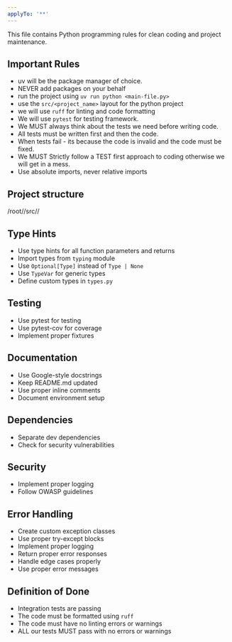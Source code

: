 ```yaml
---
applyTo: '**'
---
```

This file contains Python programming rules for clean coding and project maintenance.

## Important Rules
- uv will be the package manager of choice.
- NEVER add packages on your behalf
- run the project using `uv run python <main-file.py>`
- use the `src/<project_name>` layout for the python project
- we will use `ruff` for linting and code formatting
- We will use `pytest` for testing framework.
- We MUST always think about the tests we need before writing code.
- All tests must be written first and then the code.
- When tests fail - its because the code is invalid and the code must be fixed.
- We MUST Strictly follow a TEST first approach to coding otherwise we will get in a mess.
- Use absolute imports, never relative imports

## Project structure
/root/<project-name>/src/<project-name>/

## Type Hints
- Use type hints for all function parameters and returns
- Import types from `typing` module
- Use `Optional[Type]` instead of `Type | None`
- Use `TypeVar` for generic types
- Define custom types in `types.py`

## Testing
- Use pytest for testing
- Use pytest-cov for coverage
- Implement proper fixtures

## Documentation
- Use Google-style docstrings
- Keep README.md updated
- Use proper inline comments
- Document environment setup

## Dependencies
- Separate dev dependencies
- Check for security vulnerabilities

## Security
- Implement proper logging
- Follow OWASP guidelines

## Error Handling
- Create custom exception classes
- Use proper try-except blocks
- Implement proper logging
- Return proper error responses
- Handle edge cases properly
- Use proper error messages

## Definition of Done
- Integration tests are passing
- The code must be formatted using `ruff`
- The code must have no linting errors or warnings
- ALL our tests MUST pass with no errors or warnings

